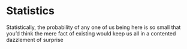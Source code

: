 # Statistics
Statistically, the probability of any one of us being here is so small that you’d think the mere fact of existing would keep us all in a contented dazzlement of surprise


